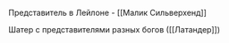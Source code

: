 Представитель в Лейлоне - [[Малик Сильверхенд]]

Шатер с представителями разных богов ([[Латандер]])
